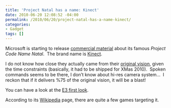 ```yaml
---
title: 'Project Natal has a name: Kinect'
date: 2010-06-20 12:08:52 -04:00
permalink: /2010/06/20/project-natal-has-a-name-kinect/
categories:
- Gadget
tags: []
---
```

<p>Microsoft is starting to release <a href="http://www.xbox.com/en-CA/kinect/">commercial material</a> about its famous <em>Project Code Name Natal</em>.&#160; The brand name is <a href="http://www.xbox.com/en-CA/kinect/">Kinect</a>.</p>  <p>I do not know how close they actually came from their <a href="http://www.youtube.com/watch?v=p2qlHoxPioM">original vision</a>, given the time constraints (basically, it had to be shipped for XMas 2010).&#160; Spoken commands seems to be there, I don’t know about hi-res camera system…&#160; I reckon that if it delivers %75 of the original vision, it will be a blast!</p>  <p>You can have a look at the <a href="http://www.youtube.com/watch?v=B2r9cKjNQe4">E3 first look</a>.</p>  <p>According to its <a href="http://en.wikipedia.org/wiki/Project_Natal">Wikipedia</a> page, there are quite a few games targeting it.</p>